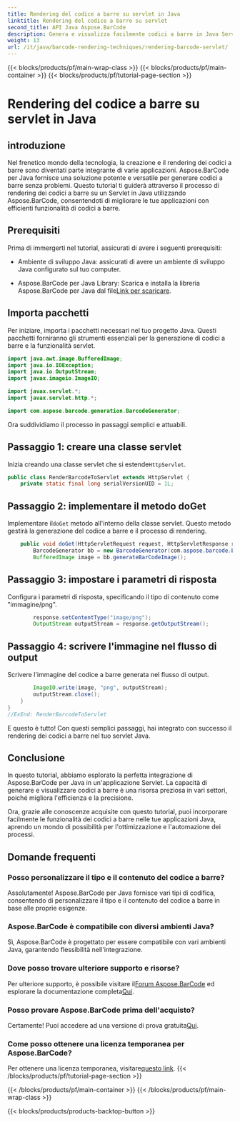```yaml
---
title: Rendering del codice a barre su servlet in Java
linktitle: Rendering del codice a barre su servlet
second_title: API Java Aspose.BarCode
description: Genera e visualizza facilmente codici a barre in Java Servlet con Aspose.BarCode. Personalizza i tipi, integrali facilmente. Esplora le possibilità!
weight: 13
url: /it/java/barcode-rendering-techniques/rendering-barcode-servlet/
---
```


{{< blocks/products/pf/main-wrap-class >}}
{{< blocks/products/pf/main-container >}}
{{< blocks/products/pf/tutorial-page-section >}}

# Rendering del codice a barre su servlet in Java


## introduzione

Nel frenetico mondo della tecnologia, la creazione e il rendering dei codici a barre sono diventati parte integrante di varie applicazioni. Aspose.BarCode per Java fornisce una soluzione potente e versatile per generare codici a barre senza problemi. Questo tutorial ti guiderà attraverso il processo di rendering dei codici a barre su un Servlet in Java utilizzando Aspose.BarCode, consentendoti di migliorare le tue applicazioni con efficienti funzionalità di codici a barre.

## Prerequisiti

Prima di immergerti nel tutorial, assicurati di avere i seguenti prerequisiti:

- Ambiente di sviluppo Java: assicurati di avere un ambiente di sviluppo Java configurato sul tuo computer.

-  Aspose.BarCode per Java Library: Scarica e installa la libreria Aspose.BarCode per Java dal file[Link per scaricare](https://releases.aspose.com/barcode/java/).

## Importa pacchetti

Per iniziare, importa i pacchetti necessari nel tuo progetto Java. Questi pacchetti forniranno gli strumenti essenziali per la generazione di codici a barre e la funzionalità servlet.

```java
import java.awt.image.BufferedImage;
import java.io.IOException;
import java.io.OutputStream;
import javax.imageio.ImageIO;

import javax.servlet.*;
import javax.servlet.http.*;

import com.aspose.barcode.generation.BarcodeGenerator;
```

Ora suddividiamo il processo in passaggi semplici e attuabili.

## Passaggio 1: creare una classe servlet

 Inizia creando una classe servlet che si estende`HttpServlet`.

```java
public class RenderBarcodeToServlet extends HttpServlet {
    private static final long serialVersionUID = 1L;
```

## Passaggio 2: implementare il metodo doGet

 Implementare il`doGet` metodo all'interno della classe servlet. Questo metodo gestirà la generazione del codice a barre e il processo di rendering.

```java
    public void doGet(HttpServletRequest request, HttpServletResponse response) throws IOException, ServletException {
        BarcodeGenerator bb = new BarcodeGenerator(com.aspose.barcode.EncodeTypes.CODE_128, "1234567");
        BufferedImage image = bb.generateBarCodeImage();
```

## Passaggio 3: impostare i parametri di risposta

Configura i parametri di risposta, specificando il tipo di contenuto come "immagine/png".

```java
        response.setContentType("image/png");
        OutputStream outputStream = response.getOutputStream();
```

## Passaggio 4: scrivere l'immagine nel flusso di output

Scrivere l'immagine del codice a barre generata nel flusso di output.

```java
        ImageIO.write(image, "png", outputStream);
        outputStream.close();
    }
}
//ExEnd: RenderBarcodeToServlet
```

E questo è tutto! Con questi semplici passaggi, hai integrato con successo il rendering dei codici a barre nel tuo servlet Java.

## Conclusione

In questo tutorial, abbiamo esplorato la perfetta integrazione di Aspose.BarCode per Java in un'applicazione Servlet. La capacità di generare e visualizzare codici a barre è una risorsa preziosa in vari settori, poiché migliora l'efficienza e la precisione.

Ora, grazie alle conoscenze acquisite con questo tutorial, puoi incorporare facilmente le funzionalità dei codici a barre nelle tue applicazioni Java, aprendo un mondo di possibilità per l'ottimizzazione e l'automazione dei processi.

## Domande frequenti

### Posso personalizzare il tipo e il contenuto del codice a barre?
Assolutamente! Aspose.BarCode per Java fornisce vari tipi di codifica, consentendo di personalizzare il tipo e il contenuto del codice a barre in base alle proprie esigenze.

### Aspose.BarCode è compatibile con diversi ambienti Java?
Sì, Aspose.BarCode è progettato per essere compatibile con vari ambienti Java, garantendo flessibilità nell'integrazione.

### Dove posso trovare ulteriore supporto e risorse?
 Per ulteriore supporto, è possibile visitare il[Forum Aspose.BarCode](https://forum.aspose.com/c/barcode/13) ed esplorare la documentazione completa[Qui](https://reference.aspose.com/barcode/java/).

### Posso provare Aspose.BarCode prima dell'acquisto?
Certamente! Puoi accedere ad una versione di prova gratuita[Qui](https://releases.aspose.com/).

### Come posso ottenere una licenza temporanea per Aspose.BarCode?
 Per ottenere una licenza temporanea, visitare[questo link](https://purchase.aspose.com/temporary-license/).
{{< /blocks/products/pf/tutorial-page-section >}}

{{< /blocks/products/pf/main-container >}}
{{< /blocks/products/pf/main-wrap-class >}}

{{< blocks/products/products-backtop-button >}}
